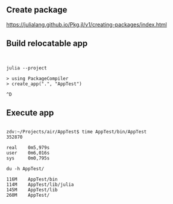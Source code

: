 ## Create package

https://julialang.github.io/Pkg.jl/v1/creating-packages/index.html


## Build relocatable app

```


julia --project

> using PackageCompiler
> create_app(".", "AppTest")

^D

```

##  Execute app

```

zdv:~/Projects/air/AppTest$ time AppTest/bin/AppTest
352870

real	0m5,979s
user	0m6,016s
sys     0m0,795s

du -h AppTest/

116M	AppTest/bin
114M	AppTest/lib/julia
145M	AppTest/lib
260M	AppTest/

```
